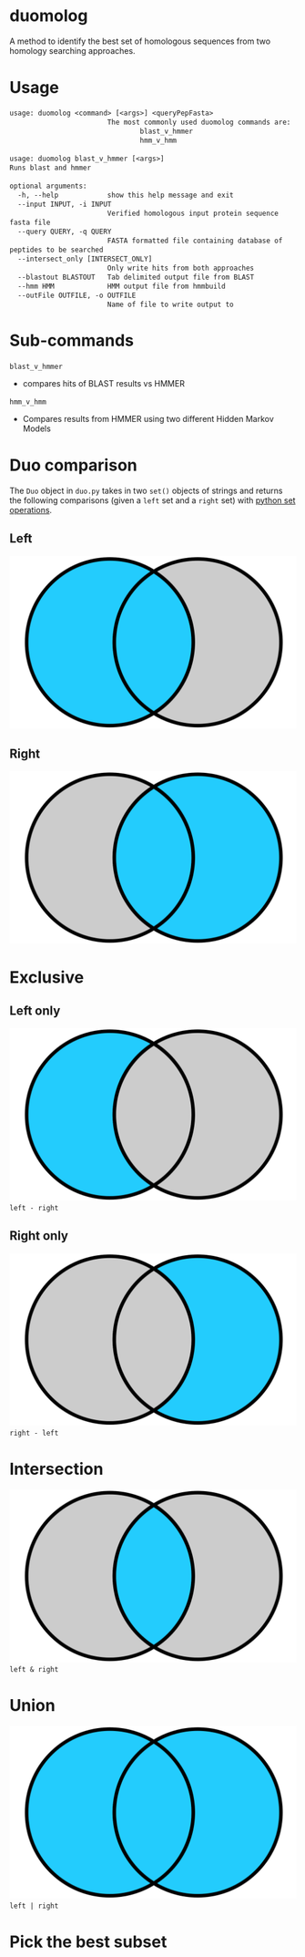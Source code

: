 # duomolog
A method to identify the best set of homologous sequences from two homology searching approaches.


# Usage
```
usage: duomolog <command> [<args>] <queryPepFasta>
                        The most commonly used duomolog commands are:
                                blast_v_hmmer
                                hmm_v_hmm

usage: duomolog blast_v_hmmer [<args>] 
Runs blast and hmmer

optional arguments:
  -h, --help            show this help message and exit
  --input INPUT, -i INPUT
                        Verified homologous input protein sequence fasta file
  --query QUERY, -q QUERY
                        FASTA formatted file containing database of peptides to be searched
  --intersect_only [INTERSECT_ONLY]
                        Only write hits from both approaches
  --blastout BLASTOUT   Tab delimited output file from BLAST
  --hmm HMM             HMM output file from hmmbuild
  --outFile OUTFILE, -o OUTFILE
                        Name of file to write output to
```
# Sub-commands
`blast_v_hmmer`
- compares hits of BLAST results vs HMMER

`hmm_v_hmm`
- Compares results from HMMER using two different Hidden Markov Models


# Duo comparison

The `Duo` object in `duo.py` takes in two `set()` objects of strings and returns the following comparisons (given a `left` set and a `right` set) with [python set operations](https://docs.python.org/3/library/stdtypes.html#set).
## Left
![union](figures/left.svg)
## Right
![union](figures/right.svg)

# Exclusive
## Left only
![union](figures/left_not_right.svg)
`left - right`
## Right only
![union](figures/right_not_left.svg)
`right - left`
# Intersection
![union](figures/left_intersect_right.svg)
`left & right`
# Union
![union](figures/left_union_right.svg)
`left | right`


# Pick the best subset

<!-- To be conservative, for now I am only focusing on the intersection. In the future, I would like to construct a multiple sequence alignment from the query  hits and the verified input, and compare the alignments and pick the subset that has the "best alignment" (less gappy, ) -->